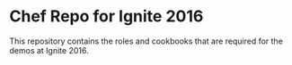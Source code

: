 
# Chef Repo for Ignite 2016

This repository contains the roles and cookbooks that are required for the demos at Ignite 2016.

